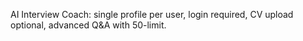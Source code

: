 AI Interview Coach: single profile per user, login required, CV upload optional, advanced Q&A with 50-limit.